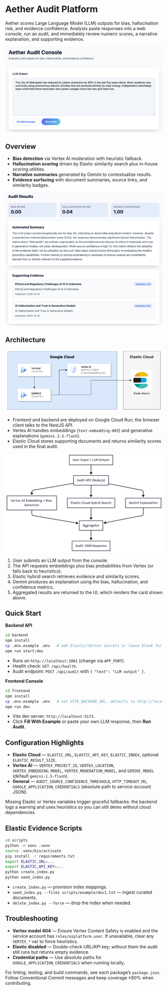 # Aether Audit Platform

Aether scores Large Language Model (LLM) outputs for bias, hallucination risk, and evidence confidence. Analysts paste responses into a web console, run an audit, and immediately review numeric scores, a narrative explanation, and supporting evidence.

![Aether Console](images/aether-console.png)

## Overview

- **Bias detection** via Vertex AI moderation with heuristic fallback.
- **Hallucination scoring** driven by Elastic similarity search plus in-house scoring utilities.
- **Narrative summaries** generated by Gemini to contextualize results.
- **Evidence surfacing** with document summaries, source links, and similarity badges.

![Audit Results](images/aether-result.png)

## Architecture

![High-Level Design](images/HLD.png)

- Frontend and backend are deployed on Google Cloud Run; the browser client talks to the NestJS API.
- Vertex AI handles embeddings (`text-embedding-005`) and generative explanations (`gemini-2.5-flash`).
- Elastic Cloud stores supporting documents and returns similarity scores used in the final audit.

![Low-Level Design](images/LLD.png)

1. User submits an LLM output from the console.
2. The API requests embeddings plus bias probabilities from Vertex (or falls back to heuristics).
3. Elastic hybrid search retrieves evidence and similarity scores.
4. Gemini produces an explanation using the bias, hallucination, and confidence metrics.
5. Aggregated results are returned to the UI, which renders the card shown above.

## Quick Start

**Backend API**

```bash
cd backend
npm install
cp .env.example .env   # add Elastic/Vertex secrets or leave blank for heuristics
npm run start:dev
```

- Runs on `http://localhost:3001` (change via `APP_PORT`).
- Health check: `GET /api/health`.
- Audit endpoint: `POST /api/audit` with `{ "text": "LLM output" }`.

**Frontend Console**

```bash
cd frontend
npm install
cp .env.example .env   # set VITE_BACKEND_URL, defaults to http://localhost:3001
npm run dev
```

- Vite dev server: `http://localhost:5173`.
- Click **Fill With Example** or paste your own LLM response, then **Run Audit**.

## Configuration Highlights

- **Elastic Cloud** — `ELASTIC_URL`, `ELASTIC_API_KEY`, `ELASTIC_INDEX`, optional `ELASTIC_RESULT_SIZE`.
- **Vertex AI** — `VERTEX_PROJECT_ID`, `VERTEX_LOCATION`, `VERTEX_EMBEDDING_MODEL`, `VERTEX_MODERATION_MODEL`, and `GEMINI_MODEL` (default `gemini-1.5-flash`).
- **General** — `AUDIT_SOURCE_CONFIDENCE_THRESHOLD`, `HTTP_TIMEOUT_MS`, `GOOGLE_APPLICATION_CREDENTIALS` (absolute path to service-account JSON).

Missing Elastic or Vertex variables trigger graceful fallbacks: the backend logs a warning and uses heuristics so you can still demo without cloud dependencies.

## Elastic Evidence Scripts

```bash
cd scripts
python -m venv .venv
source .venv/bin/activate
pip install -r requirements.txt
export ELASTIC_URL=...
export ELASTIC_API_KEY=...
python create_index.py
python seed_index.py
```

- `create_index.py` — provision index mappings.
- `seed_index.py --files scripts/example/doc1.txt` — ingest curated documents.
- `delete_index.py --force` — drop the index when needed.

## Troubleshooting

- **Vertex model 404** — Ensure Vertex Content Safety is enabled and the service account has `roles/aiplatform.user`. If unavailable, clear any `VERTEX_*` var to force heuristics.
- **Elastic disabled** — Double-check URL/API key; without them the audit still runs but returns empty evidence.
- **Credential paths** — Use absolute paths for `GOOGLE_APPLICATION_CREDENTIALS` when running locally.

For linting, testing, and build commands, see each package’s `package.json`. Follow Conventional Commit messages and keep coverage ≥80% when contributing.
